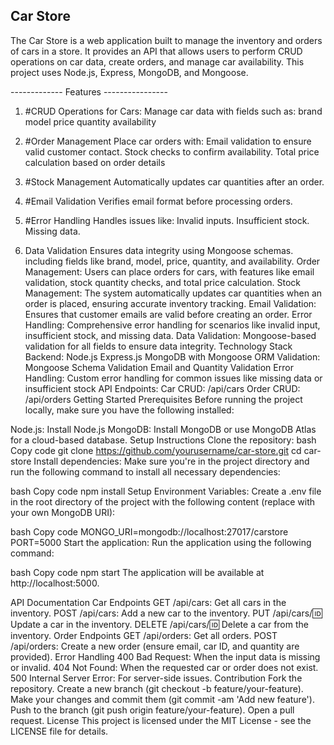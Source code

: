 ## Car Store
The Car Store is a web application built to manage the inventory and orders of cars in a store. It provides an API that allows users to perform CRUD operations on car data, create orders, and manage car availability. This project uses Node.js, Express, MongoDB, and Mongoose.

------------- Features ----------------

1. #CRUD Operations for Cars: 
Manage car data with fields such as:
brand
model
price
quantity
availability

2. #Order Management
Place car orders with:
Email validation to ensure valid customer contact.
Stock checks to confirm availability.
Total price calculation based on order details

3. #Stock Management
Automatically updates car quantities after an order.
4. #Email Validation
Verifies email format before processing orders.

5. #Error Handling
Handles issues like:
Invalid inputs.
Insufficient stock.
Missing data.
6. Data Validation
Ensures data integrity using Mongoose schemas.
including fields like brand, model, price, quantity, and availability.
Order Management: Users can place orders for cars, with features like email validation, stock quantity checks, and total price calculation.
Stock Management: The system automatically updates car quantities when an order is placed, ensuring accurate inventory tracking.
Email Validation: Ensures that customer emails are valid before creating an order.
Error Handling: Comprehensive error handling for scenarios like invalid input, insufficient stock, and missing data.
Data Validation: Mongoose-based validation for all fields to ensure data integrity.
Technology Stack
Backend:
Node.js
Express.js
MongoDB with Mongoose ORM
Validation:
Mongoose Schema Validation
Email and Quantity Validation
Error Handling:
Custom error handling for common issues like missing data or insufficient stock
API Endpoints:
Car CRUD: /api/cars
Order CRUD: /api/orders
Getting Started
Prerequisites
Before running the project locally, make sure you have the following installed:

Node.js: Install Node.js
MongoDB: Install MongoDB or use MongoDB Atlas for a cloud-based database.
Setup Instructions
Clone the repository:
bash
Copy code
git clone https://github.com/yourusername/car-store.git
cd car-store
Install dependencies:
Make sure you're in the project directory and run the following command to install all necessary dependencies:

bash
Copy code
npm install
Setup Environment Variables:
Create a .env file in the root directory of the project with the following content (replace with your own MongoDB URI):

bash
Copy code
MONGO_URI=mongodb://localhost:27017/carstore
PORT=5000
Start the application:
Run the application using the following command:

bash
Copy code
npm start
The application will be available at http://localhost:5000.

API Documentation
Car Endpoints
GET /api/cars: Get all cars in the inventory.
POST /api/cars: Add a new car to the inventory.
PUT /api/cars/:id: Update a car in the inventory.
DELETE /api/cars/:id: Delete a car from the inventory.
Order Endpoints
GET /api/orders: Get all orders.
POST /api/orders: Create a new order (ensure email, car ID, and quantity are provided).
Error Handling
400 Bad Request: When the input data is missing or invalid.
404 Not Found: When the requested car or order does not exist.
500 Internal Server Error: For server-side issues.
Contribution
Fork the repository.
Create a new branch (git checkout -b feature/your-feature).
Make your changes and commit them (git commit -am 'Add new feature').
Push to the branch (git push origin feature/your-feature).
Open a pull request.
License
This project is licensed under the MIT License - see the LICENSE file for details.

